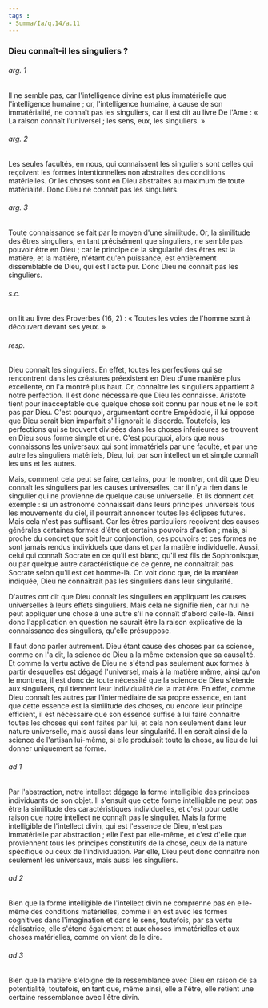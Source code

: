 ```yaml
---
tags : 
- Summa/Ia/q.14/a.11
---
```


### Dieu connaît-il les singuliers ?

###### arg. 1
Il ne semble pas, car l'intelligence divine est plus immatérielle que l'intelligence humaine ; or, l'intelligence humaine, à cause de son immatérialité, ne connaît pas les singuliers, car il est dit au livre De l'Ame : « La raison connaît l'universel ; les sens, eux, les singuliers. » 

###### arg. 2
Les seules facultés, en nous, qui connaissent les singuliers sont celles qui reçoivent les formes intentionnelles non abstraites des conditions matérielles. Or les choses sont en Dieu abstraites au maximum de toute matérialité. Donc Dieu ne connaît pas les singuliers. 

###### arg. 3
Toute connaissance se fait par le moyen d'une similitude. Or, la similitude des êtres singuliers, en tant précisément que singuliers, ne semble pas pouvoir être en Dieu ; car le principe de la singularité des êtres est la matière, et la matière, n'étant qu'en puissance, est entièrement dissemblable de Dieu, qui est l'acte pur. Donc Dieu ne connaît pas les singuliers. 

###### s.c.
on lit au livre des Proverbes (16, 2) : « Toutes les voies de l'homme sont à découvert devant ses yeux. » 

###### resp.
Dieu connaît les singuliers. En effet, toutes les perfections qui se rencontrent dans les créatures préexistent en Dieu d'une manière plus excellente, on l'a montré plus haut. Or, connaître les singuliers appartient à notre perfection. Il est donc nécessaire que Dieu les connaisse. Aristote tient pour inacceptable que quelque chose soit connu par nous et ne le soit pas par Dieu. C'est pourquoi, argumentant contre Empédocle, il lui oppose que Dieu serait bien imparfait s'il ignorait la discorde. Toutefois, les perfections qui se trouvent divisées dans les choses inférieures se trouvent en Dieu sous forme simple et une. C'est pourquoi, alors que nous connaissons les universaux qui sont immatériels par une faculté, et par une autre les singuliers matériels, Dieu, lui, par son intellect un et simple connaît les uns et les autres. 

Mais, comment cela peut se faire, certains, pour le montrer, ont dit que Dieu connaît les singuliers par les causes universelles, car il n'y a rien dans le singulier qui ne provienne de quelque cause universelle. Et ils donnent cet exemple : si un astronome connaissait dans leurs principes universels tous les mouvements du ciel, il pourrait annoncer toutes les éclipses futures. Mais cela n'est pas suffisant. Car les êtres particuliers reçoivent des causes générales certaines formes d'être et certains pouvoirs d'action ; mais, si proche du concret que soit leur conjonction, ces pouvoirs et ces formes ne sont jamais rendus individuels que dans et par la matière individuelle. Aussi, celui qui connaît Socrate en ce qu'il est blanc, qu'il est fils de Sophronisque, ou par quelque autre caractéristique de ce genre, ne connaîtrait pas Socrate selon qu'il est cet homme-là. On voit donc que, de la manière indiquée, Dieu ne connaîtrait pas les singuliers dans leur singularité. 

D'autres ont dit que Dieu connaît les singuliers en appliquant les causes universelles à leurs effets singuliers. Mais cela ne signifie rien, car nul ne peut appliquer une chose à une autre s'il ne connaît d'abord celle-là. Ainsi donc l'application en question ne saurait être la raison explicative de la connaissance des singuliers, qu'elle présuppose. 

Il faut donc parler autrement. Dieu étant cause des choses par sa science, comme on l'a dit, la science de Dieu a la même extension que sa causalité. Et comme la vertu active de Dieu ne s'étend pas seulement aux formes à partir desquelles est dégagé l'universel, mais à la matière même, ainsi qu'on le montrera, il est donc de toute nécessité que la science de Dieu s'étende aux singuliers, qui tiennent leur individualité de la matière. En effet, comme Dieu connaît les autres par l'intermédiaire de sa propre essence, en tant que cette essence est la similitude des choses, ou encore leur principe efficient, il est nécessaire que son essence suffise à lui faire connaître toutes les choses qui sont faites par lui, et cela non seulement dans leur nature universelle, mais aussi dans leur singularité. Il en serait ainsi de la science de l'artisan lui-même, si elle produisait toute la chose, au lieu de lui donner uniquement sa forme. 

###### ad 1
Par l'abstraction, notre intellect dégage la forme intelligible des principes individuants de son objet. Il s'ensuit que cette forme intelligible ne peut pas être la similitude des caractéristiques individuelles, et c'est pour cette raison que notre intellect ne connaît pas le singulier. Mais la forme intelligible de l'intellect divin, qui est l'essence de Dieu, n'est pas immatérielle par abstraction ; elle l'est par elle-même, et c'est d'elle que proviennent tous les principes constitutifs de la chose, ceux de la nature spécifique ou ceux de l'individuation. Par elle, Dieu peut donc connaître non seulement les universaux, mais aussi les singuliers. 

###### ad 2
Bien que la forme intelligible de l'intellect divin ne comprenne pas en elle-même des conditions matérielles, comme il en est avec les formes cognitives dans l'imagination et dans le sens, toutefois, par sa vertu réalisatrice, elle s'étend également et aux choses immatérielles et aux choses matérielles, comme on vient de le dire. 

###### ad 3
Bien que la matière s'éloigne de la ressemblance avec Dieu en raison de sa potentialité, toutefois, en tant que, même ainsi, elle a l'être, elle retient une certaine ressemblance avec l'être divin. 



